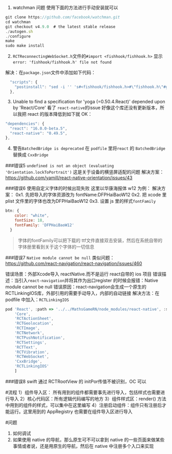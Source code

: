 1. watchman 问题
使用下面的方法进行手动安装就可以
```js
git clone https://github.com/facebook/watchman.git  
cd watchman  
git checkout v4.9.0  # the latest stable release  
./autogen.sh  
./configure  
make  
sudo make install  
```
2. `RCTReconnectingWebSocket.h`文件的`#import <fishhook/fishhook.h>` 显示`error: 'fishhook/fishhook.h' file not found`

解决：在`package.json`文件中添加如下代码：
```js
  "scripts": {
    "postinstall": "sed -i '' 's#<fishhook/fishhook.h>#\"fishhook.h\"#g' ./node_modules/react-native/Libraries/WebSocket/RCTReconnectingWebSocket.m"
  },
```

3. Unable to find a specification for 'yoga (=0.50.4.React)' depended upon by 'React/Core'
  看了 `react-native`的issue 好像这个库还没有更新版本，所以我把 react 的版本降低到如下就 OK：
  ```js
  "dependencies": {
    "react": "16.0.0-beta.5",
    "react-native": "0.49.5",
  },
```

4. 警告`BatchedBridge is deprecated`
在 `podfile` 里将`react` 的 `BatchedBridge` 替换成 `CxxBridge`



###错误5 `undefined is not an object (evaluating 'Orientation.lockToPortrait')`
这是关于设备的横竖屏适配的问题
解决方案：https://github.com/yamill/react-native-orientation/issues/43

###错误6 使用自定义字体的时候出现失败
这里以华康海报体 w12 为例：
解决方案：
0x1. 先把导入的字体资源改为 fontName:DFPHaiBaoW12
0x2. 把 xcode 里 plist 文件里的字体也改为DFPHaiBaoW12
0x3. 设置 js 里的样式`fontFamily`
```js
btn: {
    color: "white",
    fontSize: 18,
    fontFamily: 'DFPHaiBaoW12'
  }
```
> 字体的fontFamily可以把下载的 ttf文件直接双击安装，然后在系统自带的字体册里看到关于这个字体的一切信息


###错误7 `Native module cannot be null`
类似问题：https://github.com/react-navigation/react-navigation/issues/460

错误场景：外部Xcode导入 reactNative.而不是运行 react自带的 ios 项目
错误描述：当引入`react-navigation`并将其作为出口register 的时候会报错：Native module cannot be null
错误原因：react-navigation会生成一个原生的RCTLinkingIOS库，外部引用的需要手动导入，内部的自动链接
解决方法：在 podfile 中加入：`RCTLinkingIOS`
```js
pod 'React', :path => '../../MathsGameRN/node_modules/react-native', :subspecs => [
    'Core',
    'RCTActionSheet',
    'RCTGeolocation',
    'RCTImage',
    'RCTNetwork',
    'RCTPushNotification',
    'RCTSettings',
    'RCTText',
    'RCTVibration',
    'RCTWebSocket',
    'CxxBridge',
    'RCTLinkingIOS'
    ]
```

###错误8 swift 通过 RCTRootView 的  initPor传值不被识别，OC 可以



#流程
1）组件导入区： 所有用到的组件都需要事先进行导入，包括样式也需要进行导入
2）核心代码区：所有逻辑代码编写的地方
3）组件样式区：render() 方法中用到的组件的样式，可以集中在这里编写
4）注册启动组件：组件只有注册后才能运行。这里用到的 AppRegistry 也需要在组件导入区进行导入


#问题

1. 如何调试
2. 如果使用 native 的导航，那么原生可不可以拿到 native 的一些页面来做某些事情或者说，还是用原生的导航，然后在 native 中注册多个入口来实现